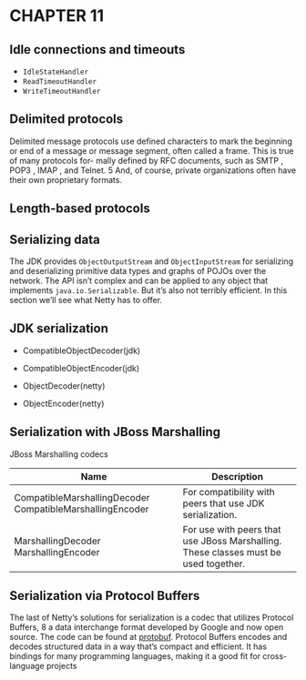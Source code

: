 # CHAPTER 11

## Idle connections and timeouts

- `IdleStateHandler`
- `ReadTimeoutHandler`
- `WriteTimeoutHandler`

## Delimited protocols

Delimited message protocols use defined characters to mark the beginning or end of a
message or message segment, often called a frame. This is true of many protocols for-
mally defined by RFC documents, such as SMTP , POP3 , IMAP , and Telnet. 5 And, of
course, private organizations often have their own proprietary formats.

## Length-based protocols

## Serializing data

The JDK provides `ObjectOutputStream` and `ObjectInputStream` for serializing and deserializing primitive data types and graphs of POJOs over the network. The API isn’t
complex and can be applied to any object that implements `java.io.Serializable`. But
it’s also not terribly efficient. In this section we’ll see what Netty has to offer.

## JDK serialization

- CompatibleObjectDecoder(jdk)
- CompatibleObjectEncoder(jdk)

- ObjectDecoder(netty)
- ObjectEncoder(netty)

## Serialization with JBoss Marshalling

JBoss Marshalling codecs

| Name                                                      | Description                                                                         |
| --------------------------------------------------------- | ----------------------------------------------------------------------------------- |
| CompatibleMarshallingDecoder CompatibleMarshallingEncoder | For compatibility with peers that use JDK serialization.                            |
| MarshallingDecoder MarshallingEncoder                     | For use with peers that use JBoss Marshalling. These classes must be used together. |

## Serialization via Protocol Buffers

The last of Netty’s solutions for serialization is a codec that utilizes Protocol Buffers, 8 a
data interchange format developed by Google and now open source. The code can be
found at [protobuf](https://github.com/google/protobuf).
Protocol Buffers encodes and decodes structured data in a way that’s compact and
efficient. It has bindings for many programming languages, making it a good fit for
cross-language projects
